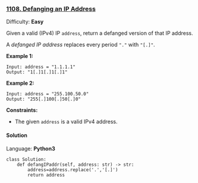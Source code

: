 ### [1108\. Defanging an IP Address](https://leetcode.com/problems/defanging-an-ip-address/)

Difficulty: **Easy**


Given a valid (IPv4) IP `address`, return a defanged version of that IP address.

A _defanged IP address_ replaces every period `"."` with `"[.]"`.

**Example 1:**

```
Input: address = "1.1.1.1"
Output: "1[.]1[.]1[.]1"
```

**Example 2:**

```
Input: address = "255.100.50.0"
Output: "255[.]100[.]50[.]0"
```

**Constraints:**

*   The given `address` is a valid IPv4 address.


#### Solution

Language: **Python3**

```python3
class Solution:
    def defangIPaddr(self, address: str) -> str:
        address=address.replace('.','[.]')
        return address
```